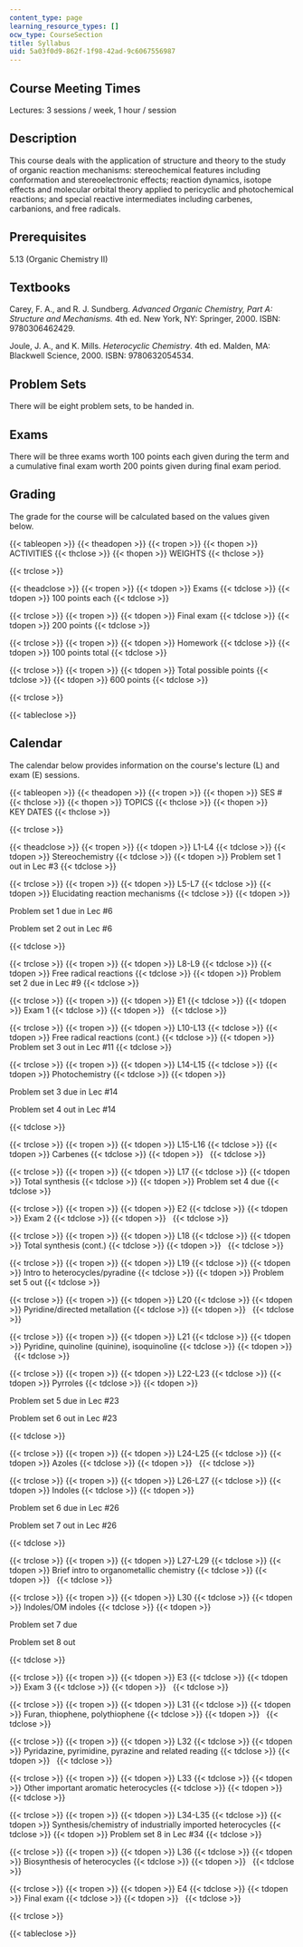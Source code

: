```yaml
---
content_type: page
learning_resource_types: []
ocw_type: CourseSection
title: Syllabus
uid: 5a03f0d9-862f-1f98-42ad-9c6067556987
---
```


Course Meeting Times
--------------------

Lectures: 3 sessions / week, 1 hour / session

Description
-----------

This course deals with the application of structure and theory to the study of organic reaction mechanisms: stereochemical features including conformation and stereoelectronic effects; reaction dynamics, isotope effects and molecular orbital theory applied to pericyclic and photochemical reactions; and special reactive intermediates including carbenes, carbanions, and free radicals.

Prerequisites
-------------

5.13 (Organic Chemistry II)

Textbooks
---------

Carey, F. A., and R. J. Sundberg. _Advanced Organic Chemistry, Part A: Structure and Mechanisms._ 4th ed. New York, NY: Springer, 2000. ISBN: 9780306462429.

Joule, J. A., and K. Mills. _Heterocyclic Chemistry_. 4th ed. Malden, MA: Blackwell Science, 2000. ISBN: 9780632054534.

Problem Sets
------------

There will be eight problem sets, to be handed in.

Exams
-----

There will be three exams worth 100 points each given during the term and a cumulative final exam worth 200 points given during final exam period.

Grading
-------

The grade for the course will be calculated based on the values given below.

{{< tableopen >}}
{{< theadopen >}}
{{< tropen >}}
{{< thopen >}}
ACTIVITIES
{{< thclose >}}
{{< thopen >}}
WEIGHTS
{{< thclose >}}

{{< trclose >}}

{{< theadclose >}}
{{< tropen >}}
{{< tdopen >}}
Exams
{{< tdclose >}}
{{< tdopen >}}
100 points each
{{< tdclose >}}

{{< trclose >}}
{{< tropen >}}
{{< tdopen >}}
Final exam
{{< tdclose >}}
{{< tdopen >}}
200 points
{{< tdclose >}}

{{< trclose >}}
{{< tropen >}}
{{< tdopen >}}
Homework
{{< tdclose >}}
{{< tdopen >}}
100 points total
{{< tdclose >}}

{{< trclose >}}
{{< tropen >}}
{{< tdopen >}}
Total possible points
{{< tdclose >}}
{{< tdopen >}}
600 points
{{< tdclose >}}

{{< trclose >}}

{{< tableclose >}}

Calendar
--------

The calendar below provides information on the course's lecture (L) and exam (E) sessions.

{{< tableopen >}}
{{< theadopen >}}
{{< tropen >}}
{{< thopen >}}
SES #
{{< thclose >}}
{{< thopen >}}
TOPICS
{{< thclose >}}
{{< thopen >}}
KEY DATES
{{< thclose >}}

{{< trclose >}}

{{< theadclose >}}
{{< tropen >}}
{{< tdopen >}}
L1-L4
{{< tdclose >}}
{{< tdopen >}}
Stereochemistry
{{< tdclose >}}
{{< tdopen >}}
Problem set 1 out in Lec #3
{{< tdclose >}}

{{< trclose >}}
{{< tropen >}}
{{< tdopen >}}
L5-L7
{{< tdclose >}}
{{< tdopen >}}
Elucidating reaction mechanisms
{{< tdclose >}}
{{< tdopen >}}


Problem set 1 due in Lec #6

Problem set 2 out in Lec #6


{{< tdclose >}}

{{< trclose >}}
{{< tropen >}}
{{< tdopen >}}
L8-L9
{{< tdclose >}}
{{< tdopen >}}
Free radical reactions
{{< tdclose >}}
{{< tdopen >}}
Problem set 2 due in Lec #9
{{< tdclose >}}

{{< trclose >}}
{{< tropen >}}
{{< tdopen >}}
E1
{{< tdclose >}}
{{< tdopen >}}
Exam 1
{{< tdclose >}}
{{< tdopen >}}
 
{{< tdclose >}}

{{< trclose >}}
{{< tropen >}}
{{< tdopen >}}
L10-L13
{{< tdclose >}}
{{< tdopen >}}
Free radical reactions (cont.)
{{< tdclose >}}
{{< tdopen >}}
Problem set 3 out in Lec #11
{{< tdclose >}}

{{< trclose >}}
{{< tropen >}}
{{< tdopen >}}
L14-L15
{{< tdclose >}}
{{< tdopen >}}
Photochemistry
{{< tdclose >}}
{{< tdopen >}}


Problem set 3 due in Lec #14

Problem set 4 out in Lec #14


{{< tdclose >}}

{{< trclose >}}
{{< tropen >}}
{{< tdopen >}}
L15-L16
{{< tdclose >}}
{{< tdopen >}}
Carbenes
{{< tdclose >}}
{{< tdopen >}}
 
{{< tdclose >}}

{{< trclose >}}
{{< tropen >}}
{{< tdopen >}}
L17
{{< tdclose >}}
{{< tdopen >}}
Total synthesis
{{< tdclose >}}
{{< tdopen >}}
Problem set 4 due
{{< tdclose >}}

{{< trclose >}}
{{< tropen >}}
{{< tdopen >}}
E2
{{< tdclose >}}
{{< tdopen >}}
Exam 2
{{< tdclose >}}
{{< tdopen >}}
 
{{< tdclose >}}

{{< trclose >}}
{{< tropen >}}
{{< tdopen >}}
L18
{{< tdclose >}}
{{< tdopen >}}
Total synthesis (cont.)
{{< tdclose >}}
{{< tdopen >}}
 
{{< tdclose >}}

{{< trclose >}}
{{< tropen >}}
{{< tdopen >}}
L19
{{< tdclose >}}
{{< tdopen >}}
Intro to heterocycles/pyradine
{{< tdclose >}}
{{< tdopen >}}
Problem set 5 out
{{< tdclose >}}

{{< trclose >}}
{{< tropen >}}
{{< tdopen >}}
L20
{{< tdclose >}}
{{< tdopen >}}
Pyridine/directed metallation
{{< tdclose >}}
{{< tdopen >}}
 
{{< tdclose >}}

{{< trclose >}}
{{< tropen >}}
{{< tdopen >}}
L21
{{< tdclose >}}
{{< tdopen >}}
Pyridine, quinoline (quinine), isoquinoline
{{< tdclose >}}
{{< tdopen >}}
 
{{< tdclose >}}

{{< trclose >}}
{{< tropen >}}
{{< tdopen >}}
L22-L23
{{< tdclose >}}
{{< tdopen >}}
Pyrroles
{{< tdclose >}}
{{< tdopen >}}


Problem set 5 due in Lec #23

Problem set 6 out in Lec #23


{{< tdclose >}}

{{< trclose >}}
{{< tropen >}}
{{< tdopen >}}
L24-L25
{{< tdclose >}}
{{< tdopen >}}
Azoles
{{< tdclose >}}
{{< tdopen >}}
 
{{< tdclose >}}

{{< trclose >}}
{{< tropen >}}
{{< tdopen >}}
L26-L27
{{< tdclose >}}
{{< tdopen >}}
Indoles
{{< tdclose >}}
{{< tdopen >}}


Problem set 6 due in Lec #26

Problem set 7 out in Lec #26


{{< tdclose >}}

{{< trclose >}}
{{< tropen >}}
{{< tdopen >}}
L27-L29
{{< tdclose >}}
{{< tdopen >}}
Brief intro to organometallic chemistry
{{< tdclose >}}
{{< tdopen >}}
 
{{< tdclose >}}

{{< trclose >}}
{{< tropen >}}
{{< tdopen >}}
L30
{{< tdclose >}}
{{< tdopen >}}
Indoles/OM indoles
{{< tdclose >}}
{{< tdopen >}}


Problem set 7 due

Problem set 8 out


{{< tdclose >}}

{{< trclose >}}
{{< tropen >}}
{{< tdopen >}}
E3
{{< tdclose >}}
{{< tdopen >}}
Exam 3
{{< tdclose >}}
{{< tdopen >}}
 
{{< tdclose >}}

{{< trclose >}}
{{< tropen >}}
{{< tdopen >}}
L31
{{< tdclose >}}
{{< tdopen >}}
Furan, thiophene, polythiophene
{{< tdclose >}}
{{< tdopen >}}
 
{{< tdclose >}}

{{< trclose >}}
{{< tropen >}}
{{< tdopen >}}
L32
{{< tdclose >}}
{{< tdopen >}}
Pyridazine, pyrimidine, pyrazine and related reading
{{< tdclose >}}
{{< tdopen >}}
 
{{< tdclose >}}

{{< trclose >}}
{{< tropen >}}
{{< tdopen >}}
L33
{{< tdclose >}}
{{< tdopen >}}
Other important aromatic heterocycles
{{< tdclose >}}
{{< tdopen >}}
 
{{< tdclose >}}

{{< trclose >}}
{{< tropen >}}
{{< tdopen >}}
L34-L35
{{< tdclose >}}
{{< tdopen >}}
Synthesis/chemistry of industrially imported heterocycles
{{< tdclose >}}
{{< tdopen >}}
Problem set 8 in Lec #34
{{< tdclose >}}

{{< trclose >}}
{{< tropen >}}
{{< tdopen >}}
L36
{{< tdclose >}}
{{< tdopen >}}
Biosynthesis of heterocycles
{{< tdclose >}}
{{< tdopen >}}
 
{{< tdclose >}}

{{< trclose >}}
{{< tropen >}}
{{< tdopen >}}
E4
{{< tdclose >}}
{{< tdopen >}}
Final exam
{{< tdclose >}}
{{< tdopen >}}
 
{{< tdclose >}}

{{< trclose >}}

{{< tableclose >}}